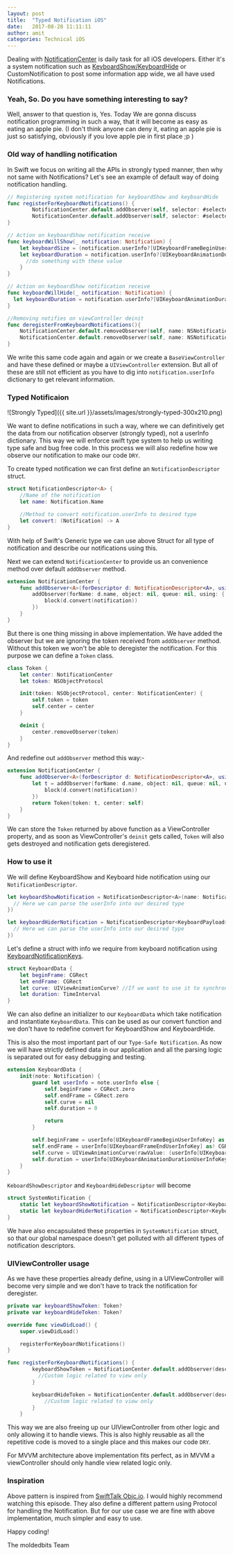 ```yaml
---
layout: post
title:  "Typed Notification iOS"
date:   2017-08-28 11:11:11
author: amit
categories: Technical iOS
---
```

Dealing with [NotificationCenter](https://developer.apple.com/documentation/notificationcenter) is daily task for all iOS developers. Either it's a system notification such as [KeyboardShow/KeyboardHide](https://developer.apple.com/library/content/documentation/StringsTextFonts/Conceptual/TextAndWebiPhoneOS/KeyboardManagement/KeyboardManagement.html) or CustomNotification to post some information app wide, we all have used Notifications.

### Yeah, So. Do you have something interesting to say?

Well, answer to that question is, Yes. Today We are gonna discuss notification programming in such a way, that it will become as easy as eating an apple pie. (I don't think anyone can deny it, eating an apple pie is just so satisfying, obviously if you love apple pie in first place ;p )


### Old way of handling notification

In Swift we focus on writing all the APIs in strongly typed manner, then why not same with Notifications? Let's see an example of default way of doing notification handling.

```Swift
// Registering system notification for keyboardShow and keyboardHide
func registerForKeyboardNotifications() {
        NotificationCenter.default.addObserver(self, selector: #selector(keyboardWillShow(_:)), name: NSNotification.Name.UIKeyboardWillShow, object: nil)
        NotificationCenter.default.addObserver(self, selector: #selector(keyboardWillHide(_:)), name: NSNotification.Name.UIKeyboardWillHide, object: nil)
}

// Action on keyboardShow notification receive
func keyboardWillShow(_ notification: Notification) {
    let keyboardSize = (notification.userInfo?[UIKeyboardFrameBeginUserInfoKey] as? NSValue)?.cgRectValue
    let keyboardDuration = notification.userInfo?[UIKeyboardAnimationDurationUserInfoKey] as? Double
      //do something with these value
    }
}

// Action on keyboardShow notification receive
func keyboardWillHide(_ notification: Notification) {
  let keyboardDuration = notification.userInfo?[UIKeyboardAnimationDurationUserInfoKey] as? Double
}

//Removing notifies on viewController deinit
func deregisterFromKeyboardNotifications(){
    NotificationCenter.default.removeObserver(self, name: NSNotification.Name.UIKeyboardWillShow, object: nil)
    NotificationCenter.default.removeObserver(self, name: NSNotification.Name.UIKeyboardWillHide, object: nil)
}
```

We write this same code again and again or we create a `BaseViewController` and have these defined or maybe a `UIViewController` extension. But all of these are still not efficient as you have to dig into `notification.userInfo` dictionary to get relevant information.

### Typed Notificaion

![Strongly Typed]({{ site.url }}/assets/images/strongly-typed-300x210.png)

We want to define notifications in such a way, where we can definitively get the data from our notification observer (strongly typed), not a userInfo dictionary. This way we will enforce swift type system to help us writing type safe and bug free code. In this process we will also redefine how we observe our notification to make our code `DRY`.

To create typed notification we can first define an `NotificationDescriptor` struct.

```Swift
struct NotificationDescriptor<A> {
    //Name of the notification
    let name: Notification.Name

    //Method to convert notification.userInfo to desired type
    let convert: (Notification) -> A
}
```

With help of Swift's Generic type we can use above Struct for all type of notification and describe our notifications using this.

Next we can extend `NotificationCenter` to provide us an convenience method over default `addObserver` method.

```Swift
extension NotificationCenter {
    func addObserver<A>(forDescriptor d: NotificationDescriptor<A>, using block: @escaping (A) -> ()) {
        addObserver(forName: d.name, object: nil, queue: nil, using: { notification in
            block(d.convert(notification))
        })
    }
}
```

But there is one thing missing in above implementation. We have added the observer but we are ignoring the token received from `addObserver` method. Without this token we won't be able to deregister the notification. For this purpose we can define a `Token` class.

```Swift
class Token {
    let center: NotificationCenter
    let token: NSObjectProtocol

    init(token: NSObjectProtocol, center: NotificationCenter) {
        self.token = token
        self.center = center
    }

    deinit {
        center.removeObserver(token)
    }
}
```

And redefine out `addObserver` method this way:-

```Swift
extension NotificationCenter {
    func addObserver<A>(forDescriptor d: NotificationDescriptor<A>, using block: @escaping (A) -> ()) -> Token {
        let t = addObserver(forName: d.name, object: nil, queue: nil, using: { notification in
            block(d.convert(notification))
        })
        return Token(token: t, center: self)
    }
}
```

We can store the `Token` returned by above function as a ViewController property, and as soon as ViewController's `deinit` gets called, `Token` will also gets destroyed and notification gets deregistered.

### How to use it

We will define KeyboardShow and Keyboard hide notification using our `NotificationDescriptor`.

```Swift
let keyboardShowNotification = NotificationDescriptor<A>(name: Notification.Name.UIKeyboardWillShow, convert: { notification in
  // Here we can parse the userInfo into our desired type
})

let keyboardHiderNotification = NotificationDescriptor<KeyboardPayload>(name: Notification.Name.UIKeyboardWillHide, convert: convert: { notification in
  // Here we can parse the userInfo into our desired type
})

```

Let's define a struct with info we require from keyboard notification using [KeyboardNotificationKeys](https://developer.apple.com/documentation/uikit/uiwindow/keyboard_notification_user_info_keys).

```Swift
struct KeyboardData {
    let beginFrame: CGRect
    let endFrame: CGRect
    let curve: UIViewAnimationCurve? //If we want to use it to synchronize our animation
    let duration: TimeInterval
}
```

We can also define an initializer to our `KeyboardData` which take notification and instantiate `KeyboardData`. This can be used as our convert function and we don't have to redefine convert for KeyboardShow and KeyboardHide.

This is also the most important part of our `Type-Safe Notification`. As now we will have strictly defined data in our application and all the parsing logic is separated out for easy debugging and testing.

```Swift
extension KeyboardData {
    init(note: Notification) {
        guard let userInfo = note.userInfo else {
            self.beginFrame = CGRect.zero
            self.endFrame = CGRect.zero
            self.curve = nil
            self.duration = 0

            return
        }

        self.beginFrame = userInfo[UIKeyboardFrameBeginUserInfoKey] as! CGRect
        self.endFrame = userInfo[UIKeyboardFrameEndUserInfoKey] as! CGRect
        self.curve = UIViewAnimationCurve(rawValue: (userInfo[UIKeyboardAnimationCurveUserInfoKey] as? Int) ?? 0)
        self.duration = userInfo[UIKeyboardAnimationDurationUserInfoKey] as! TimeInterval
    }
}
```

`KeboardShowDescriptor` and `KeyboardHideDescriptor` will become

```Swift
struct SystemNotification {
    static let keyboardShowNotification = NotificationDescriptor<KeyboardData>(name: Notification.Name.UIKeyboardWillShow, convert: KeyboardData.init)
    static let keyboardHiderNotification = NotificationDescriptor<KeyboardData>(name: Notification.Name.UIKeyboardWillHide, convert: KeyboardData.init)
}
```

We have also encapsulated these properties in `SystemNotification` struct, so that our global namespace doesn't get polluted with all different types of notification descriptors.

### UIViewController usage

As we have these properties already define, using in a UIViewController will become very simple and we don't have to track the notification for deregister.

```Swift
private var keyboardShowToken: Token?
private var keyboardHideToken: Token?

override func viewDidLoad() {
    super.viewDidLoad()

    registerForKeyboardNotifications()
}

func registerForKeyboardNotifications() {
        keyboardShowToken = NotificationCenter.default.addObserver(descriptor: SystemNotification.keyboardShowNotification) { keyboardData in
          //Custom logic related to view only
        }

        keyboardHideToken = NotificationCenter.default.addObserver(descriptor: SystemNotification.keyboardHideNotification) { keyboardData in
            //Custom logic related to view only
        }
    }
```

This way we are also freeing up our UIViewController from other logic and only allowing it to handle views. This is also highly reusable as all the repetitive code is moved to a single place and this makes our code `DRY`.

For MVVM architecture above implementation fits perfect, as in MVVM a viewController should only handle view related logic only.

### Inspiration

Above pattern is inspired from [SwiftTalk Objc.io](https://talk.objc.io/episodes/S01E27-typed-notifications-part-1). I would highly recommend watching this episode. They also define a different pattern using Protocol for handling the Notification. But for our use case we are fine with above implementation, much simpler and easy to use.

Happy coding!

The moldedbits Team
